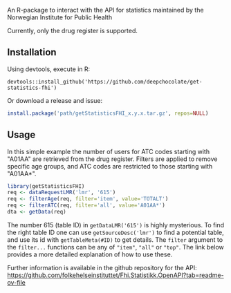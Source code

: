 An R-package to interact with the API for statistics maintained by the Norwegian Institute for Public Health

Currently, only the drug register is supported.

## Installation
Using devtools, execute in R:
```
devtools::install_github('https://github.com/deepchocolate/get-statistics-fhi')
```

Or download a release and issue:
```R
install.package('path/getStatisticsFHI_x.y.x.tar.gz', repos=NULL)
```

## Usage
In this simple example the number of users for ATC codes starting
with "A01AA" are retrieved from the drug register. Filters are applied to remove
specific age groups, and ATC codes are restricted to those starting with "A01AA*".
```R
library(getStatisticsFHI)
req <- dataRequestLMR('lmr', '615')
req <- filterAge(req, filter='item', value='TOTALT')
req <- filterATC(req, filter='all', value='A01AA*')
dta <- getData(req)
```

The number 615 (table ID) in `getDataLMR('615')` is highly mysterious. To find the right table
ID one can use `getSourceDesc('lmr')` to find a potential table, and use its id
with `getTableMeta(#ID)` to get details. The `filter` argument to the `filter...` functions
can be any of `"item"`, `"all"` or `"top"`. The link below provides a more detailed
explanation of how to use these.

Further information is available in the github repository for the API:
https://github.com/folkehelseinstituttet/Fhi.Statistikk.OpenAPI?tab=readme-ov-file
